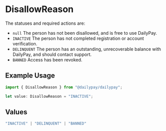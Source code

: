 # DisallowReason

The statuses and required actions are:
- `null` The person has not been disallowed, and is free to use DailyPay.
- `INACTIVE` The person has not completed registration or account verification.
- `DELINQUENT` The person has an outstanding, unrecoverable balance with DailyPay, and should contact support.
- `BANNED` Access has been revoked.


## Example Usage

```typescript
import { DisallowReason } from "@dailypay/dailypay";

let value: DisallowReason = "INACTIVE";
```

## Values

```typescript
"INACTIVE" | "DELINQUENT" | "BANNED"
```